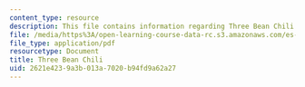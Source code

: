 ```yaml
---
content_type: resource
description: This file contains information regarding Three Bean Chili.
file: /media/https%3A/open-learning-course-data-rc.s3.amazonaws.com/es-287-kitchen-chemistry-spring-2009/2621e4239a3b013a7020b94fd9a62a27_MITES_287S09_read09.pdf
file_type: application/pdf
resourcetype: Document
title: Three Bean Chili
uid: 2621e423-9a3b-013a-7020-b94fd9a62a27
---
```

